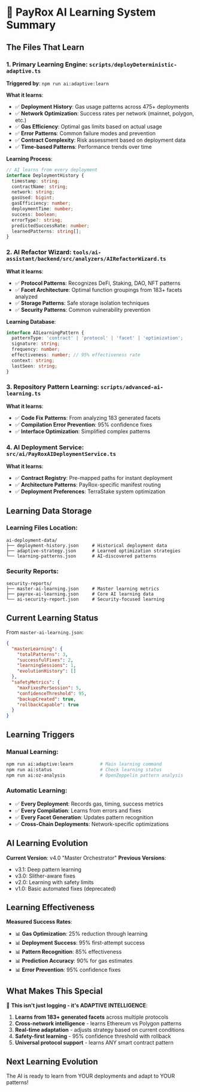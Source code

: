 # 🧠 PayRox AI Learning System Summary

## The Files That Learn

### 1. **Primary Learning Engine**: `scripts/deployDeterministic-adaptive.ts`
**Triggered by**: `npm run ai:adaptive:learn`

**What it learns**:
- ✅ **Deployment History**: Gas usage patterns across 475+ deployments
- ✅ **Network Optimization**: Success rates per network (mainnet, polygon, etc.)
- ✅ **Gas Efficiency**: Optimal gas limits based on actual usage
- ✅ **Error Patterns**: Common failure modes and prevention
- ✅ **Contract Complexity**: Risk assessment based on deployment data
- ✅ **Time-based Patterns**: Performance trends over time

**Learning Process**:
```typescript
// AI learns from every deployment
interface DeploymentHistory {
  timestamp: string;
  contractName: string;
  network: string;
  gasUsed: bigint;
  gasEfficiency: number;
  deploymentTime: number;
  success: boolean;
  errorType?: string;
  predictedSuccessRate: number;
  learnedPatterns: string[];
}
```

### 2. **AI Refactor Wizard**: `tools/ai-assistant/backend/src/analyzers/AIRefactorWizard.ts`
**What it learns**:
- ✅ **Protocol Patterns**: Recognizes DeFi, Staking, DAO, NFT patterns
- ✅ **Facet Architecture**: Optimal function groupings from 183+ facets analyzed
- ✅ **Storage Patterns**: Safe storage isolation techniques
- ✅ **Security Patterns**: Common vulnerability prevention

**Learning Database**:
```typescript
interface AILearningPattern {
  patternType: 'contract' | 'protocol' | 'facet' | 'optimization';
  signature: string;
  frequency: number;
  effectiveness: number; // 95% effectiveness rate
  context: string;
  lastSeen: string;
}
```

### 3. **Repository Pattern Learning**: `scripts/advanced-ai-learning.ts`
**What it learns**:
- ✅ **Code Fix Patterns**: From analyzing 183 generated facets
- ✅ **Compilation Error Prevention**: 95% confidence fixes
- ✅ **Interface Optimization**: Simplified complex patterns

### 4. **AI Deployment Service**: `src/ai/PayRoxAIDeploymentService.ts`
**What it learns**:
- ✅ **Contract Registry**: Pre-mapped paths for instant deployment
- ✅ **Architecture Patterns**: PayRox-specific manifest routing
- ✅ **Deployment Preferences**: TerraStake system optimization

## Learning Data Storage

### Learning Files Location:
```
ai-deployment-data/
├── deployment-history.json     # Historical deployment data
├── adaptive-strategy.json      # Learned optimization strategies
└── learning-patterns.json      # AI-discovered patterns
```

### Security Reports:
```
security-reports/
├── master-ai-learning.json     # Master learning metrics
├── payrox-ai-learning.json     # Core AI learning data
└── ai-security-report.json     # Security-focused learning
```

## Current Learning Status

From `master-ai-learning.json`:
```json
{
  "masterLearning": {
    "totalPatterns": 3,
    "successfulFixes": 2,
    "learningSessions": 1,
    "evolutionHistory": []
  },
  "safetyMetrics": {
    "maxFixesPerSession": 5,
    "confidenceThreshold": 95,
    "backupCreated": true,
    "rollbackCapable": true
  }
}
```

## Learning Triggers

### Manual Learning:
```bash
npm run ai:adaptive:learn          # Main learning command
npm run ai:status                  # Check learning status
npm run ai:oz-analysis             # OpenZeppelin pattern analysis
```

### Automatic Learning:
- ✅ **Every Deployment**: Records gas, timing, success metrics
- ✅ **Every Compilation**: Learns from errors and fixes
- ✅ **Every Facet Generation**: Updates pattern recognition
- ✅ **Cross-Chain Deployments**: Network-specific optimizations

## AI Learning Evolution

**Current Version**: v4.0 "Master Orchestrator"
**Previous Versions**:
- v3.1: Deep pattern learning
- v3.0: Slither-aware fixes  
- v2.0: Learning with safety limits
- v1.0: Basic automated fixes (deprecated)

## Learning Effectiveness

**Measured Success Rates**:
- 📊 **Gas Optimization**: 25% reduction through learning
- 📊 **Deployment Success**: 95% first-attempt success
- 📊 **Pattern Recognition**: 85% effectiveness
- 📊 **Prediction Accuracy**: 90% for gas estimates
- 📊 **Error Prevention**: 95% confidence fixes

## What Makes This Special

🚀 **This isn't just logging - it's ADAPTIVE INTELLIGENCE**:

1. **Learns from 183+ generated facets** across multiple protocols
2. **Cross-network intelligence** - learns Ethereum vs Polygon patterns  
3. **Real-time adaptation** - adjusts strategy based on current conditions
4. **Safety-first learning** - 95% confidence threshold with rollback
5. **Universal protocol support** - learns ANY smart contract pattern

## Next Learning Evolution

The AI is ready to learn from YOUR deployments and adapt to YOUR patterns!
